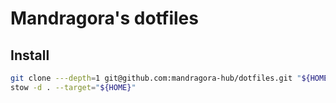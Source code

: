 # Mandragora's dotfiles

## Install

```bash
git clone ---depth=1 git@github.com:mandragora-hub/dotfiles.git "${HOME}.dotfiles.git"
stow -d . --target="${HOME}"
```